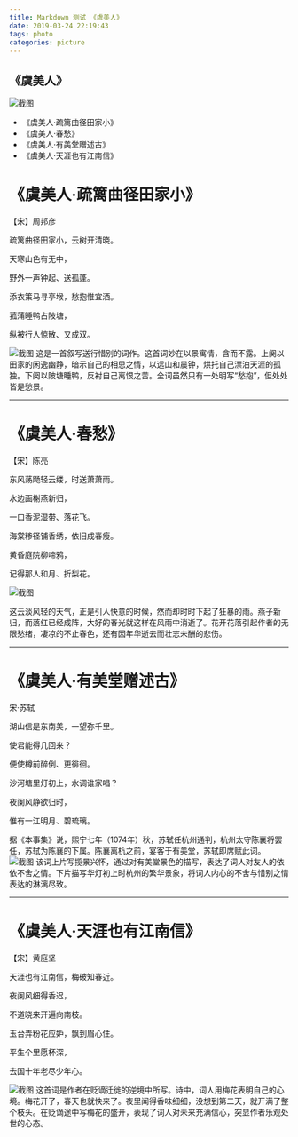 ```yaml
---
title: Markdown 测试 《虞美人》  
date: 2019-03-24 22:19:43
tags: photo
categories: picture
---
```

## 《虞美人》
![截图](http://popn4rjw4.bkt.clouddn.com/19-03-25-6b4d3ce046d04e741c921175d88a7b7f.png)
* 《虞美人·疏篱曲径田家小》
* 《虞美人·春愁》
* 《虞美人·有美堂赠述古》
* 《虞美人·天涯也有江南信》
<!-- more -->

# 《虞美人·疏篱曲径田家小》
【宋】周邦彦

疏篱曲径田家小，云树开清晓。

天寒山色有无中，

野外一声钟起、送孤蓬。

添衣策马寻亭堠，愁抱惟宜酒。

菰蒲睡鸭占陂塘，

纵被行人惊散、又成双。

![截图](http://popn4rjw4.bkt.clouddn.com/19-03-24-727bf7c3ced4b4042177a19ab87f1114.png)
这是一首叙写送行惜别的词作。这首词妙在以景寓情，含而不露。上阕以田家的闲逸幽静，暗示自己的相思之情，以远山和晨钟，烘托自己漂泊天涯的孤独。下阕以陂塘睡鸭，反衬自己离恨之苦。全词虽然只有一处明写“愁抱”，但处处皆是愁景。

-------

# 《虞美人·春愁》
【宋】陈亮

东风荡飏轻云缕，时送萧萧雨。

水边画榭燕新归，

一口香泥湿带、落花飞。

海棠糁径铺香绣，依旧成春瘦。

黄昏庭院柳啼鸦，

记得那人和月、折梨花。

![截图](http://popn4rjw4.bkt.clouddn.com/19-03-24-3932797a90a255817e075b84516b9408.png)

这云淡风轻的天气，正是引人快意的时候，然而却时时下起了狂暴的雨。燕子新归，而落红已经成阵，大好的春光就这样在风雨中消逝了。花开花落引起作者的无限愁绪，凄凉的不止春色，还有因年华逝去而壮志未酬的悲伤。

-------

# 《虞美人·有美堂赠述古》
宋·苏轼

湖山信是东南美，一望弥千里。

使君能得几回来？

便使樽前醉倒、更徘徊。

沙河塘里灯初上，水调谁家唱？

夜阑风静欲归时，

惟有一江明月、碧琉璃。

据《本事集》说，熙宁七年（1074年）秋，苏轼任杭州通判，杭州太守陈襄将罢任，苏轼为陈襄的下属。陈襄离杭之前，宴客于有美堂，苏轼即席赋此词。
![截图](http://popn4rjw4.bkt.clouddn.com/19-03-24-3e3419a7064d5ae59633daa92306c03f.png)
该词上片写揽景兴怀，通过对有美堂景色的描写，表达了词人对友人的依依不舍之情。下片描写华灯初上时杭州的繁华景象，将词人内心的不舍与惜别之情表达的淋漓尽致。

-------

# 《虞美人·天涯也有江南信》
【宋】黄庭坚

天涯也有江南信，梅破知春近。

夜阑风细得香迟，

不道晓来开遍向南枝。

玉台弄粉花应妒，飘到眉心住。

平生个里愿杯深，

去国十年老尽少年心。

![截图](http://popn4rjw4.bkt.clouddn.com/19-03-24-d9cddea87d5338d61cef91fefcb4b8b6.png)
这首词是作者在贬谪迁徙的逆境中所写。诗中，词人用梅花表明自己的心境。梅花开了，春天也就快来了。夜里闻得香味细细，没想到第二天，就开满了整个枝头。在贬谪途中写梅花的盛开，表现了词人对未来充满信心，突显作者乐观处世的心态。

